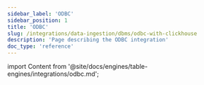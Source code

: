 ```yaml
---
sidebar_label: 'ODBC'
sidebar_position: 1
title: 'ODBC'
slug: /integrations/data-ingestion/dbms/odbc-with-clickhouse
description: 'Page describing the ODBC integration'
doc_type: 'reference'
---
```


import Content from '@site/docs/engines/table-engines/integrations/odbc.md';

<Content />
